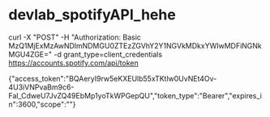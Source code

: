 # devlab_spotifyAPI_hehe

curl -X "POST" -H "Authorization: Basic MzQ1MjExMzAwNDlmNDMGU0ZTEzZGVhY2Y1NGVkMDkxYWIwMDFiNGNkMGU4ZGE=" -d grant_type=client_credentials https://accounts.spotify.com/api/token

{"access_token":"BQAeryI9rw5eKXEUlb55xTKtlw0UvNEt4Ov-4U3iVNPvaBm9c6-Fal_CdweU7JvZQ49EbMp1yoTkWPGepQU","token_type":"Bearer","expires_in":3600,"scope":""}


